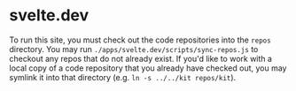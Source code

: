 # svelte.dev

To run this site, you must check out the code repositories into the `repos` directory. You may run `./apps/svelte.dev/scripts/sync-repos.js` to checkout any repos that do not already exist. If you'd like to work with a local copy of a code repository that you already have checked out, you may symlink it into that directory (e.g. `ln -s ../../kit repos/kit`).

